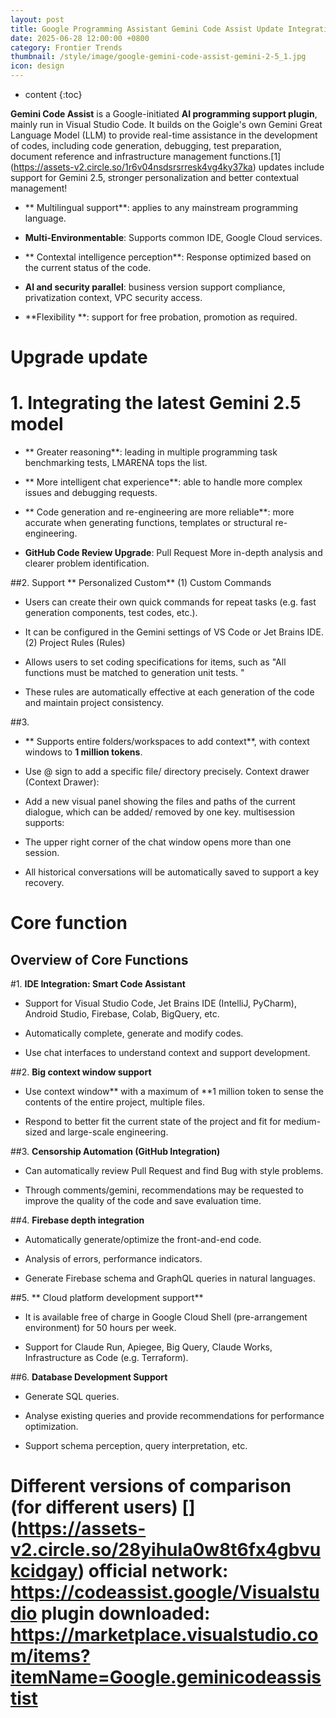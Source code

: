```yaml
---
layout: post
title: Google Programming Assistant Gemini Code Assist Update Integrating the latest Gemini 2.5 model and supporting personal customization
date: 2025-06-28 12:00:00 +0800
category: Frontier Trends
thumbnail: /style/image/google-gemini-code-assist-gemini-2-5_1.jpg
icon: design
---
```

* content
{:toc}

**Gemini Code Assist** is a Google-initiated **AI programming support plugin**, mainly run in Visual Studio Code. It builds on the Goigle's own Gemini Great Language Model (LLM) to provide real-time assistance in the development of codes, including code generation, debugging, test preparation, document reference and infrastructure management functions.[1] (https://assets-v2.circle.so/1r6v04nsdsrsrresk4vg4ky37ka) updates include support for Gemini 2.5, stronger personalization and better contextual management!

- ** Multilingual support**: applies to any mainstream programming language.

- **Multi-Environmentable**: Supports common IDE, Google Cloud services.

- ** Contextal intelligence perception**: Response optimized based on the current status of the code.

- **AI and security parallel**: business version support compliance, privatization context, VPC security access.

- **Flexibility **: support for free probation, promotion as required.

# Upgrade update

# 1.  Integrating the latest **Gemini 2.5 model**

- ** Greater reasoning**: leading in multiple programming task benchmarking tests, LMARENA tops the list.

- ** More intelligent chat experience**: able to handle more complex issues and debugging requests.

- ** Code generation and re-engineering are more reliable**: more accurate when generating functions, templates or structural re-engineering.

- **GitHub Code Review Upgrade**: Pull Request More in-depth analysis and clearer problem identification.

##2.  Support ** Personalized Custom** (1) Custom Commands

- Users can create their own quick commands for repeat tasks (e.g. fast generation components, test codes, etc.).

- It can be configured in the Gemini settings of VS Code or Jet Brains IDE. (2) Project Rules (Rules)

- Allows users to set coding specifications for items, such as "All functions must be matched to generation unit tests. "

- These rules are automatically effective at each generation of the code and maintain project consistency.

##3.

- ** Supports entire folders/workspaces to add context**, with context windows to **1 million tokens**.

- Use @ sign to add a specific file/ directory precisely.  Context drawer (Context Drawer):

- Add a new visual panel showing the files and paths of the current dialogue, which can be added/ removed by one key.  multisession supports:

- The upper right corner of the chat window opens more than one session.

- All historical conversations will be automatically saved to support a key recovery.

# Core function

## Overview of Core Functions

#1. **IDE Integration: Smart Code Assistant**

- Support for Visual Studio Code, Jet Brains IDE (IntelliJ, PyCharm), Android Studio, Firebase, Colab, BigQuery, etc.

- Automatically complete, generate and modify codes.

- Use chat interfaces to understand context and support development.

##2. **Big context window support**

- Use context window** with a maximum of **1 million token to sense the contents of the entire project, multiple files.

- Respond to better fit the current state of the project and fit for medium-sized and large-scale engineering.

##3. **Censorship Automation (GitHub Integration)**

- Can automatically review Pull Request and find Bug with style problems.

- Through comments/gemini, recommendations may be requested to improve the quality of the code and save evaluation time.

##4. **Firebase depth integration**

- Automatically generate/optimize the front-and-end code.

- Analysis of errors, performance indicators.

- Generate Firebase schema and GraphQL queries in natural languages.

##5. ** Cloud platform development support**

- It is available free of charge in Google Cloud Shell (pre-arrangement environment) for 50 hours per week.

- Support for Claude Run, Apiegee, Big Query, Claude Works, Infrastructure as Code (e.g. Terraform).

##6. **Database Development Support**

- Generate SQL queries.

- Analyse existing queries and provide recommendations for performance optimization.

- Support schema perception, query interpretation, etc.

# Different versions of comparison (for different users) [] (https://assets-v2.circle.so/28yihula0w8t6fx4gbvukcidgay) official network: https://codeassist.google/Visualstudio plugin downloaded: https://marketplace.visualstudio.com/items?itemName=Google.geminicodeassistist